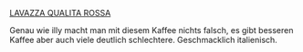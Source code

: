 
[LAVAZZA QUALITA ROSSA](https://www.lavazza.de/de/gerosteter-und-gemahlener-kaffee/qualita-rossa.3609)

Genau wie illy macht man mit diesem Kaffee nichts falsch, es gibt besseren Kaffee aber auch viele deutlich schlechtere.
Geschmacklich italienisch.